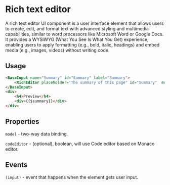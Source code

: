 # Rich text editor

A rich text editor UI component is a user interface element that allows users to create, edit, and format text with advanced styling and multimedia capabilities, similar to word processors like Microsoft Word or Google Docs. It provides a WYSIWYG (What You See Is What You Get) experience, enabling users to apply formatting (e.g., bold, italic, headings) and embed media (e.g., images, videos) without writing code.

## Usage

<div>
    <FormsExample example="rich-text" />
</div>

```html
<BaseInput name="Summary" id="Summary" label="Summary">
    <RichEditor placeholder="The summary of this page" id="Summary"  model="$summary" />
</BaseInput>
<div>
    <h4>Preview</h4>
    <div>{{$summary}}</div>
</div>
```

## Properties

`model` - two-way data binding.

`codeEditor` - (optional), boolean, will use Code editor based on Monaco editor.

## Events

`(input)` - event that happens when the element gets user input.
